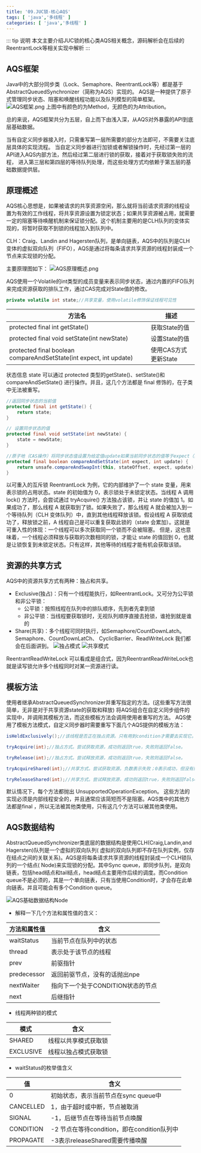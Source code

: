 ```yaml
---
title: '09.JUC锁-核心AQS'
tags: [ 'java','多线程' ]
categories: [ 'java','多线程' ]
---
```


::: tip 说明
本文主要介绍JUC锁的核心类AQS相关概念，源码解析会在后续的ReentrantLock等相关实现中解析
:::

## AQS框架

Java中的大部分同步类（Lock、Semaphore、ReentrantLock等）都是基于AbstractQueuedSynchronizer（简称为AQS）实现的。
AQS是一种提供了原子式管理同步状态、阻塞和唤醒线程功能以及队列模型的简单框架。
![AQS框架.png](./assets/fe271821e5af4302af39e9bc9ef4ac6e.png)
上图中有颜色的为Method，无颜色的为Attribution。

总的来说，AQS框架共分为五层，自上而下由浅入深，从AQS对外暴露的API到底层基础数据。

当有自定义同步器接入时，只需重写第一层所需要的部分方法即可，不需要关注底层具体的实现流程。
当自定义同步器进行加锁或者解锁操作时，先经过第一层的API进入AQS内部方法，然后经过第二层进行锁的获取，接着对于获取锁失败的流程，
进入第三层和第四层的等待队列处理，而这些处理方式均依赖于第五层的基础数据提供层。

## 原理概述

AQS核心思想是，如果被请求的共享资源空闲，那么就将当前请求资源的线程设置为有效的工作线程，将共享资源设置为锁定状态；如果共享资源被占用，就需要一定的阻塞等待唤醒机制来保证锁分配。这个机制主要用的是CLH队列的变体实现的，将暂时获取不到锁的线程加入到队列中。

CLH：Craig、Landin and Hagersten队列，是单向链表，AQS中的队列是CLH变体的虚拟双向队列（FIFO），AQS是通过将每条请求共享资源的线程封装成一个节点来实现锁的分配。

主要原理图如下：
![AQS原理概述.png](./assets/50c958379e724e4693045c411df58b9e.png)

AQS使用一个Volatile的int类型的成员变量来表示同步状态，通过内置的FIFO队列来完成资源获取的排队工作，通过CAS完成对State值的修改。

```java
private volatile int state;//共享变量，使用volatile修饰保证线程可见性
```

| 方法名                                                                 | 	描述            |
|---------------------------------------------------------------------|----------------|
| protected final int getState()                                      | 	获取State的值     
| protected final void setState(int newState)	                        | 设置State的值      
| protected final boolean compareAndSetState(int expect, int update)	 | 使用CAS方式更新State 

状态信息 state 可以通过 protected 类型的getState()、setState()和compareAndSetState() 进行操作。并且，这几个方法都是
final 修饰的，在子类中无法被重写。

```java
//返回同步状态的当前值
protected final int getState() {
    return state;
}

// 设置同步状态的值
protected final void setState(int newState) {
    state = newState;
}

//原子地（CAS操作）将同步状态值设置为给定值update如果当前同步状态的值等于expect（期望值）
protected final boolean compareAndSetState(int expect, int update) {
    return unsafe.compareAndSwapInt(this, stateOffset, expect, update);
}
```

以可重入的互斥锁 ReentrantLock 为例，它的内部维护了一个 state 变量，用来表示锁的占用状态。state 的初始值为 0，表示锁处于未锁定状态。当线程
A 调用 lock() 方法时，会尝试通过 tryAcquire() 方法独占该锁，并让 state 的值加 1。如果成功了，那么线程 A 就获取到了锁。如果失败了，那么线程
A 就会被加入到一个等待队列（CLH 变体队列）中，直到其他线程释放该锁。假设线程 A 获取锁成功了，释放锁之前，A
线程自己是可以重复获取此锁的（state 会累加）。这就是可重入性的体现：一个线程可以多次获取同一个锁而不会被阻塞。
但是，这也意味着，一个线程必须释放与获取的次数相同的锁，才能让
state 的值回到 0，也就是让锁恢复到未锁定状态。只有这样，其他等待的线程才能有机会获取该锁。



## 资源的共享方式

AQS中的资源共享方式有两种：独占和共享。

* Exclusive(独占)：只有一个线程能执行，如ReentrantLock。又可分为公平锁和非公平锁：
    * 公平锁：按照线程在队列中的排队顺序，先到者先拿到锁
    * 非公平锁：当线程要获取锁时，无视队列顺序直接去抢锁，谁抢到就是谁的
* Share(共享)：多个线程可同时执行，如Semaphore/CountDownLatch。Semaphore、CountDownLatCh、 CyclicBarrier、ReadWriteLock
  我们都会在后面讲到。
  ![独占模式](./assets/4426a28739a24ba4ad18f16008776396.png)
  ![共享模式](./assets/5b17344cd99d4dbaa97fa56bca163043.png)

ReentrantReadWriteLock 可以看成是组合式，因为ReentrantReadWriteLock也就是读写锁允许多个线程同时对某一资源进行读。

## 模板方法

使用者继承AbstractQueuedSynchronizer并重写指定的方法。(这些重写方法很简单，无非是对于共享资源state的获取和释放)
将AQS组合在自定义同步组件的实现中，并调用其模板方法，而这些模板方法会调用使用者重写的方法。
AQS使用了模板方法模式，自定义同步器时需要重写下面几个AQS提供的模板方法：

```java
isHeldExclusively();//该线程是否正在独占资源。只有用到condition才需要去实现它。

tryAcquire(int);//独占方式。尝试获取资源，成功则返回true，失败则返回false。

tryRelease(int);//独占方式。尝试释放资源，成功则返回true，失败则返回false。

tryAcquireShared(int);//共享方式。尝试获取资源。负数表示失败；0表示成功，但没有剩余可用资源；正数表示成功，且有剩余资源。

tryReleaseShared(int);//共享方式。尝试释放资源，成功则返回true，失败则返回false。

```

默认情况下，每个方法都抛出 UnsupportedOperationException。 这些方法的实现必须是内部线程安全的，并且通常应该简短而不是阻塞。AQS类中的其他方法都是final
，所以无法被其他类使用，只有这几个方法可以被其他类使用。

## AQS数据结构

AbstractQueuedSynchronizer类底层的数据结构是使用CLH(Craig,Landin,and Hagersten)队列是一个虚拟的双向队列(
虚拟的双向队列即不存在队列实例，仅存在结点之间的关联关系)。AQS是将每条请求共享资源的线程封装成一个CLH锁队列的一个结点(
Node)来实现锁的分配。其中Sync queue，即同步队列，是双向链表，包括head结点和tail结点，head结点主要用作后续的调度。而Condition
queue不是必须的，其是一个单向链表，只有当使用Condition时，才会存在此单向链表。并且可能会有多个Condition queue。

![AQS基础数据结构Node](./assets/a9ac7b91d14f452a8547e00d55d2995f.png)

* 解释一下几个方法和属性值的含义：

| 方法和属性值      | 含义                    |
|-------------|-----------------------|
| waitStatus  | 当前节点在队列中的状态           |
| thread      | 表示处于该节点的线程            |
| prev        | 前驱指针                  |
| predecessor | 返回前驱节点，没有的话抛出npe      |     
| nextWaiter  | 指向下一个处于CONDITION状态的节点 |
| next        | 后继指针                  |

* 线程两种锁的模式

| 模式        | 含义         |
|-----------|------------|
| SHARED    | 线程以共享模式获取锁 |
| EXCLUSIVE | 线程以独占模式获取锁 |

* waitStatus的枚举值含义

| 值         | 含义                               |
|-----------|----------------------------------|
| 0         | 初始状态，表示当前节点在sync queue中          |
| CANCELLED | 1，由于超时或中断，节点被取消                  |
| SIGNAL    | -1，后继节点在等待当前节点唤醒                 |
| CONDITION | -2 节点在等待condition，即在condition队列中 |
| PROPAGATE | -3表示releaseShared需要传播唤醒          |




